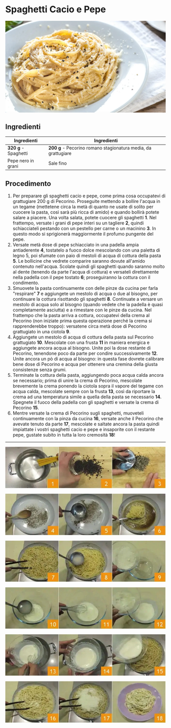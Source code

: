 # Spaghetti Cacio e Pepe

![](../img/Spaghetti-Cacio-e-Pepe.webp)

## Ingredienti

| Ingredienti                  | Ingredienti             |
| ---------------------------- | ----------------------- |
| **320 g** - Spaghetti | **200 g** - Pecorino romano stagionatura media, da grattugiare |
| Pepe nero in grani | Sale fino |

## Procedimento

1. Per preparare gli spaghetti cacio e pepe, come prima cosa occupatevi di grattugiare 200 g di Pecorino. Proseguite mettendo a bollire l'acqua in un tegame (mettetene circa la metà di quanto ne usate di solito per cuocere la pasta, così sarà più ricca di amido) e quando bollirà potete salare a piacere. Una volta salata, potete cuocere gli spaghetti **1**. Nel frattempo, versate i grani di pepe interi su un tagliere **2**, quindi schiacciateli pestando con un pestello per carne o un macinino **3**. In questo modo si sprigionerà maggiormente il profumo pungente del pepe.
1. Versate metà dose di pepe schiacciato in una padella ampia antiaderente **4**, tostatelo a fuoco dolce mescolando con una paletta di legno 5, poi sfumate con paio di mestoli di acqua di cottura della pasta **5**. Le bollicine che vedrete comparire saranno dovute all'amido contenuto nell'acqua. Scolate quindi gli spaghetti quando saranno molto al dente (tenendo da parte l'acqua di cottura) e versateli direttamente nella padella con il pepe tostato **6**; proseguiranno la cottura con il condimento.
1. Smuovete la pasta continuamente con delle pinze da cucina per farla "respirare" **7** e aggiungete un mestolo di acqua o due al bisogno, per continuare la cottura risottando gli spaghetti **8**. Continuate a versare un mestolo di acqua solo al bisogno (quando vedete che la padella è quasi completamente asciutta) e a rimestare con le pinze da cucina. Nel frattempo che la pasta arriva a cottura, occupatevi della crema al Pecorino (non iniziate prima questa operazione perché la crema si rapprenderebbe troppo): versatene circa metà dose di Pecorino grattugiato in una ciotola **9**.
1. Aggiungete un mestolo di acqua di cottura della pasta sul Pecorino grattugiato **10**. Mescolate con una frusta **11** in maniera energica e aggiungete ancora acqua al bisogno. Unite poi la dose restante di Pecorino, tenendone poco da parte per condire successivamente **12**. Unite ancora un pò di acqua al bisogno: in questa fase dovrete calibrare bene dose di Pecorino e acqua per ottenere una cremina della giusta consistenze senza grumi.
1. Terminate la cottura della pasta, aggiungendo poca acqua calda ancora se necessario; prima di unire la crema di Pecorino, mescolate brevemente la crema ponendo la ciotola sopra il vapore del tegame con acqua calda, mescolate sempre con la frusta **13**, così da riportare la crema ad una temperatura simile a quella della pasta se necessario **14**. Spegnete il fuoco della padella con gli spaghetti e versate la crema di Pecorino **15**.
1. Mentre versate la crema di Pecorino sugli spaghetti, muoveteli continuamente con la pinza da cucina **16**, versate anche il Pecorino che avevate tenuto da parte **17**, mescolate e saltate ancora la pasta quindi impiattate i vostri spaghetti cacio e pepe e insaporite con il restante pepe, gustate subito in tutta la loro cremosità **18**!


---

![](../img/Spaghetti-Cacio-e-Pepe-01.webp)

![](../img/Spaghetti-Cacio-e-Pepe-02.webp)

![](../img/Spaghetti-Cacio-e-Pepe-03.webp)

![](../img/Spaghetti-Cacio-e-Pepe-04.webp)

![](../img/Spaghetti-Cacio-e-Pepe-05.webp)

![](../img/Spaghetti-Cacio-e-Pepe-06.webp)
